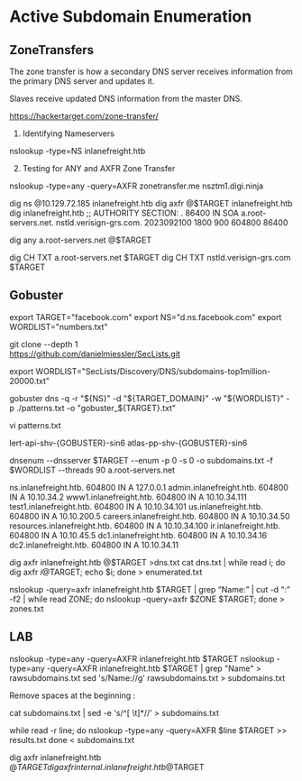 # Active Subdomain Enumeration

## ZoneTransfers

The zone transfer is how a secondary DNS server receives information from the primary DNS server and updates it.

Slaves receive updated DNS information from the master DNS.

https://hackertarget.com/zone-transfer/

1. Identifying Nameservers

nslookup -type=NS inlanefreight.htb

2. Testing for ANY and AXFR Zone Transfer

nslookup -type=any -query=AXFR zonetransfer.me nsztm1.digi.ninja

dig ns @10.129.72.185 inlanefreight.htb
dig axfr @$TARGET inlanefreight.htb
dig inlanefreight.htb
    ;; AUTHORITY SECTION:
.			86400	IN	SOA	a.root-servers.net. nstld.verisign-grs.com. 2023092100 1800 900 604800 86400

dig any a.root-servers.net @$TARGET

dig CH TXT a.root-servers.net $TARGET
dig CH TXT nstld.verisign-grs.com $TARGET


## Gobuster

export TARGET="facebook.com"
export NS="d.ns.facebook.com"
export WORDLIST="numbers.txt"

git clone --depth 1 \
  https://github.com/danielmiessler/SecLists.git

export WORDLIST="SecLists/Discovery/DNS/subdomains-top1million-20000.txt"

gobuster dns -q -r "${NS}" -d "${TARGET_DOMAIN}" -w "${WORDLIST}" -p ./patterns.txt -o "gobuster_${TARGET}.txt"

vi patterns.txt

lert-api-shv-{GOBUSTER}-sin6
atlas-pp-shv-{GOBUSTER}-sin6

dnsenum --dnsserver $TARGET --enum -p 0 -s 0 -o subdomains.txt -f $WORDLIST --threads 90 a.root-servers.net

ns.inlanefreight.htb.                    604800   IN    A         127.0.0.1
admin.inlanefreight.htb.                 604800   IN    A        10.10.34.2
www1.inlanefreight.htb.                  604800   IN    A        10.10.34.111
test1.inlanefreight.htb.                 604800   IN    A        10.10.34.101
us.inlanefreight.htb.                    604800   IN    A        10.10.200.5
careers.inlanefreight.htb.               604800   IN    A        10.10.34.50
resources.inlanefreight.htb.             604800   IN    A        10.10.34.100
ir.inlanefreight.htb.                    604800   IN    A        10.10.45.5
dc1.inlanefreight.htb.                   604800   IN    A        10.10.34.16
dc2.inlanefreight.htb.                   604800   IN    A        10.10.34.11

dig axfr inlanefreight.htb @$TARGET >dns.txt
cat dns.txt | while read i; do dig axfr $i @$TARGET; echo $i; done > enumerated.txt

nslookup -query=axfr inlanefreight.htb $TARGET | grep “Name:” | cut -d “:” -f2 | while read ZONE; do nslookup -query=axfr $ZONE $TARGET; done > zones.txt


## LAB

nslookup -type=any -query=AXFR inlanefreight.htb $TARGET
nslookup -type=any -query=AXFR inlanefreight.htb $TARGET | grep "Name" > rawsubdomains.txt 
sed 's/Name://g' rawsubdomains.txt > subdomains.txt

Remove spaces at the beginning :

cat subdomains.txt | sed -e 's/^[ \t]*//' > subdomains.txt

while read -r line; do
  nslookup -type=any -query=AXFR $line $TARGET >> results.txt
done < subdomains.txt

dig axfr inlanefreight.htb @$TARGET
dig axfr internal.inlanefreight.htb @$TARGET